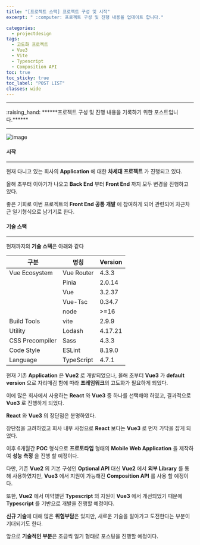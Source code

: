 ```yaml
---
title: "[프로젝트 스택] 프로젝트 구성 및 시작"
excerpt: " :computer: 프로젝트 구성 및 진행 내용을 업데이트 합니다."

categories:
  - projectdesign
tags:
  - 고도화 프로젝트
  - Vue3
  - Vite
  - Typescript
  - Composition API
toc: true
toc_sticky: true
toc_label: "POST LIST"
classes: wide
---
```


<hr>
:raising_hand:  ******프로젝트 구성 및 진행 내용을 기록하기 위한 포스트입니다.******
<hr>

![image](https://user-images.githubusercontent.com/56063287/180797356-0891f0f4-f52a-4f92-8e45-202fe8c0ce5b.png)


#### 시작
---

현재 다니고 있는 회사의 **Application** 에 대한 **차세대 프로젝트** 가 진행되고 있다.

올해 초부터 이야기가 나오고 **Back End** 부터 **Front End** 까지 모두 변경을 진행하고 있다.

좋은 기회로 이번 프로젝트의 **Front End 공통 개발** 에 참여하게 되어 관련되어 차근차근 일기형식으로 남기기로 한다.

#### 기술 스택
---

현재까지의 **기술 스택**은 아래와 같다

|구분|명칭|	Version|
|---|-----|--------|
|Vue Ecosystem|	Vue Router|	4.3.3|
||Pinia	|2.0.14|
||	Vue	|3.2.37|
||	Vue-Tsc|	0.34.7|
||	node|	>=16|
Build Tools|	vite|	2.9.9|
Utility	|Lodash	|4.17.21|
CSS Precompiler|	Sass|	4.3.3|
Code Style|	ESLint	|8.19.0|
Language	|TypeScript	|4.7.1|


현재 기존 **Application** 은 **Vue2** 로 개발되었으나, 올해 초부터 **Vue3** 가 **default version** 으로 자리매김 함에 따라 **프레임워크**의 고도화가 필요하게 되었다.

이에 많은 회사에서 사용하는 **React** 와 **Vue3** 중 하나를 선택해야 하였고, 결과적으로 **Vue3** 로 진행하게 되었다.

**React** 와 **Vue3** 의 장단점은 분명하였다.

장단점을 고려하였고 회사 내부 사정으로 **React** 보다는 **Vue3** 로 먼저 가닥을 잡게 되었다.

이후 6개월간 **POC** 형식으로 **프로토타입** 형태의 **Mobile Web Application** 을 제작하여 **성능 측정** 을 진행 할 예정이다.

다만, 기존 **Vue2** 의 기본 구성인 **Optional API** 대신 **Vue2** 에서 **외부 Library** 를 통해 사용하였지만, **Vue3** 에서 지원이 가능해진 **Composition API** 를 사용 할 예정이다.

또한, **Vue2** 에서 미약했던 **Typescript** 의 지원이 **Vue3** 에서 개선되었기 때문에 **Typescript** 를 기반으로 개발을 진행할 예정이다.

**신규 기술**에 대해 많은 **위험부담**은 있지만, 새로운 기술을 알아가고 도전한다는 부분이 기대되기도 한다.

앞으로 **기술적인 부분**은 조금씩 일기 형태로 포스팅을 진행할 예정이다.






